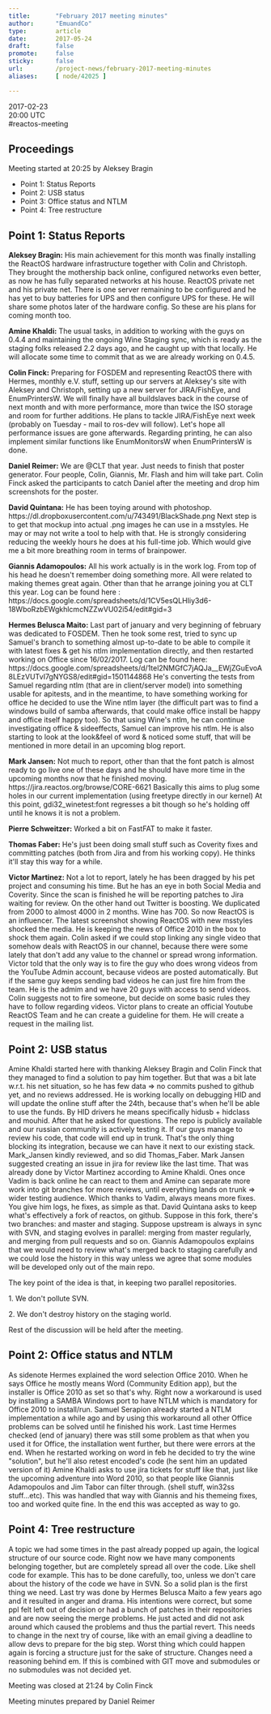 ```yaml
---
title:       "February 2017 meeting minutes"
author:      "EmuandCo"
type:        article
date:        2017-05-24
draft:       false
promote:     false
sticky:      false
url:         /project-news/february-2017-meeting-minutes
aliases:     [ node/42025 ]

---
```


<p>2017-02-23<br />
	20:00 UTC<br />
	#reactos-meeting</p>
<h2>Proceedings</h2>
<p>Meeting started at 20:25 by Aleksey Bragin</p>
<ul>
    <li>Point 1: Status Reports</li>
    <li>Point 2: USB status</li>
	<li>Point 3: Office status and NTLM</li>
	<li>Point 4: Tree restructure</li>
</ul>

<h2>Point 1: Status Reports</h2>

<p><b>Aleksey Bragin:</b> His main achievement for this month was finally installing the ReactOS hardware infrastructure together with Colin and Christoph. They brought the mothership back online, configured networks even better, as now he has fully separated networks at his house. ReactOS private net and his private net. There is one server remaining to be configured and he has yet to buy batteries for UPS and then configure UPS for these. He will share some photos later of the hardware config. So these are his plans for coming month too.</p>

<p><b>Amine Khaldi:</b> The usual tasks, in addition to working with the guys on 0.4.4 and maintaining the ongoing Wine Staging sync, which is ready as the staging folks released 2.2 days ago, and he caught up with that locally. He will allocate some time to commit that as we are already working on 0.4.5.</p>

<p><b>Colin Finck:</b> Preparing for FOSDEM and representing ReactOS there with Hermes, monthly e.V. stuff, setting up our servers at Aleksey's site with Aleksey and Christoph, setting up a new server for JIRA/FishEye, and EnumPrintersW. We will finally have all buildslaves back in the course of next month and with more performance, more than twice the ISO storage and room for further additions. He plans to tackle JIRA/FishEye next week (probably on Tuesday - mail to ros-dev will follow). Let's hope all performance issues are gone afterwards. Regarding printing, he can also implement similar functions like EnumMonitorsW when EnumPrintersW is done.</p>

<p><b>Daniel Reimer:</b> We are @CLT that year. Just needs to finish that poster generator. Four people, Colin, Giannis, Mr. Flash and him will take part. Colin Finck asked the participants to catch Daniel after the meeting and drop him screenshots for the poster.</p>

<p><b>David Quintana:</b> He has been toying around with photoshop. https://dl.dropboxusercontent.com/u/743491/BlackShade.png Next step is to get that mockup into actual .png images he can use in a msstyles. He may or may not write a tool to help with that. He is strongly considering reducing the weekly hours he does at his full-time job. Which would give me a bit more breathing room in terms of brainpower.</p>

<p><b>Giannis Adamopoulos:</b> All his work actually is in the work log. From top of his head he doesn't remember doing something more. All were related to making themes great again. Other than that he arrange joining you at CLT this year. Log can be found here : https://docs.google.com/spreadsheets/d/1CV5esQLHIiy3d6-18WboRzbEWgkhlcmcNZZwVU02i54/edit#gid=3</p>

<p><b>Hermes Belusca Maito:</b> Last part of january and very beginning of february was dedicated to FOSDEM. Then he took some rest, tried to sync up Samuel's branch to something almost up-to-date to be able to compile it with latest fixes & get his ntlm implementation directly, and then restarted working on Office since 16/02/2017. Log can be found here: https://docs.google.com/spreadsheets/d/1tel2NMGfC7jAQJa__EWjZGuEvoA8LEzVUTvI7gNYGS8/edit#gid=1501144868 He's converting the tests from Samuel regarding ntlm (that are in client/server model) into something usable for apitests, and in the meantime, to have something working for office he decided to use the Wine ntlm layer (the difficult part was to find a windows build of samba afterwards, that could make office install be happy and office itself happy too). So that using Wine's ntlm, he can continue investigating office & sideeffects, Samuel can improve his ntlm. He is also starting to look at the look&feel of word & noticed some stuff, that will be mentioned in more detail in an upcoming blog report.</p>

<p><b>Mark Jansen:</b> Not much to report, other than that the font patch is almost ready to go live one of these days and he should have more time in the upcoming months now that he finished moving. https://jira.reactos.org/browse/CORE-6621 Basically this aims to plug some holes in our current implementation (using freetype directly in our kernel) At this point, gdi32_winetest:font regresses a bit though so he's holding off until he knows it is not a problem.</p>

<p><b>Pierre Schweitzer:</b> Worked a bit on FastFAT to make it faster.</p>

<p><b>Thomas Faber:</b> He's just been doing small stuff such as Coverity fixes and committing patches (both from Jira and from his working copy). He thinks it'll stay this way for a while.</p>

<p><b>Victor Martinez:</b> Not a lot to report, lately he has been dragged by his pet project and consuming his time. But he has an eye in both Social Media and Coverity. Since the scan is finished he will be reporting patches to Jira waiting for review. On the other hand out Twitter is boosting. We duplicated from 2000 to almost 4000 in 2 months. Wine has 700. So now ReactOS is an influencer. The latest screenshot showing ReactOS with new msstyles shocked the media. He is keeping the news of Office 2010 in the box to shock them again. Colin asked if we could stop linking any single video that somehow deals with ReactOS in our channel, because there were some lately that don't add any value to the channel or spread wrong information. Victor told that the only way is to fire the guy who does wrong videos from the YouTube Admin account, because videos are posted automatically. But if the same guy keeps sending bad videos he can just fire him from the team. He is the admim and we have 20 guys with access to send videos. Colin suggests not to fire someone, but decide on some basic rules they have to follow regarding videos. Victor plans to create an official Youtube ReactOS Team and he can create a guideline for them. He will create a request in the mailing list.</p>

<h2>Point 2: USB status</h2>

<p>Amine Khaldi started here with thanking Aleksey Bragin and Colin Finck that they managed to find a solution to pay him together. But that was a bit late w.r.t. his net situation, so he has few data => no commits pushed to github yet, and no reviews addressed. He is working locally on debugging HID and will update the online stuff after the 24th, because that's when he'll be able to use the funds. By HID drivers he means specifically hidusb + hidclass and mouhid. After that he asked for questions. The repo is publicly available and our russian community is actively testing it. If our guys manage to review his code, that code will end up in trunk. That's the only thing blocking its integration, because we can have it next to our existing stack. Mark_Jansen kindly reviewed, and so did Thomas_Faber. Mark Jansen suggested creating an issue in jira for review like the last time. That was already done by Victor Martinez according to Amine Khaldi. Ones once Vadim is back online he can react to them and Amine can separate more work into git branches for more reviews, until everything lands on trunk => wider testing audience. Which thanks to Vadim, always means more fixes. You give him logs, he fixes, as simple as that. David Quintana asks to keep what's effectively a fork of reactos, on github. Suppose in this fork, there's two branches: and master and staging. Suppose upstream is always in sync with SVN, and staging evolves in parallel: merging from master regularly, and merging from pull requests and so on. Giannis Adamopoulos explains that we would need to review what's merged back to staging carefully and we could lose the history in this way unless we agree that some modules will be developed only out of the main repo.</p>
<p>The key point of the idea is that, in keeping two parallel repositories.</p>
<p>1. We don't pollute SVN.</p>
<p>2. We don't destroy history on the staging world.</p>
<p>Rest of the discussion will be held after the meeting.</p>

<h2>Point 2: Office status and NTLM</h2>

<p>As sidenote Hermes explained the word selection Office 2010. When he says Office he mostly means Word (Community Edition app), but the installer is Office 2010 as set so that's why. Right now a workaround is used by installing a SAMBA Windows port to have NTLM which is mandatory for Office 2010 to install/run. Samuel Serapion already started a NTLM implementation a while ago and by using this workaround all other Office problems can be solved until he finished his work. Last time Hermes checked (end of january) there was still some problem as that when you used it for Office, the installation went further, but there were errors at the end. When he restarted working on word in feb he decided to try the wine "solution", but he'll also retest encoded's code (he sent him an updated version of it) Amine Khaldi asks to use jira tickets for stuff like that, just like the upcoming adventure into Word 2010, so that people like Giannis Adamopoulos and Jim Tabor can filter through. (shell stuff, win32ss stuff...etc). This was handled that way with Giannis and his themeing fixes, too and worked quite fine. In the end this was accepted as way to go.</p>

<h2>Point 4: Tree restructure</h2>

<p>A topic we had some times in the past already popped up again, the logical structure of our source code. Right now we have many components belonging together, but are completely spread all over the code. Like shell code for example. This has to be done carefully, too, unless we don't care about the history of the code we have in SVN. So a solid plan is the first thing we need. Last try was done by Hermes Belusca Maito a few years ago and it resulted in anger and drama. His intentions were correct, but some ppl felt left out of decision or had a bunch of patches in their repositories and are now seeing the merge problems. He just acted and did not ask around which caused the problems and thus the partial revert. This needs to change in the next try of course, like with an email giving a deadline to allow devs to prepare for the big step. Worst thing which could happen again is forcing a structure just for the sake of structure. Changes need a reasoning behind em. If this is combined with GIT move and submodules or no submodules was not decided yet.</p>

<p>Meeting was closed at 21:24 by Colin Finck</p>
<p>Meeting minutes prepared by Daniel Reimer</p>
